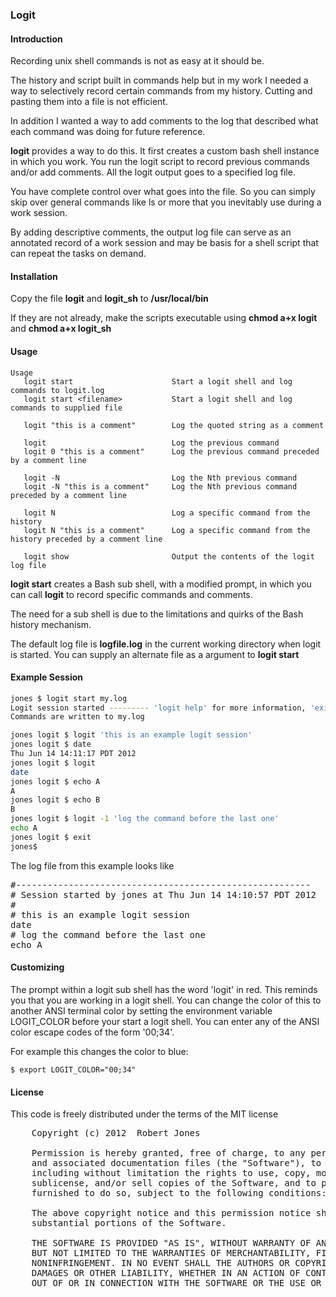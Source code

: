 ### Logit

#### Introduction

Recording unix shell commands is not as easy at it should be. 

The history and script built in commands help but in my work I needed a way to selectively record 
certain commands from my history. Cutting and pasting them into a file is not efficient. 

In addition I wanted a way to add comments to the log that described what each command was doing for future reference.

__logit__ provides a way to do this. It first creates a custom bash shell instance in which you work. You run the logit
script to record previous commands and/or add comments. All the logit output goes to a specified log file.

You have complete control over what goes into the file. So you can simply skip over general commands like 
ls or more that you inevitably use during a work session.

By adding descriptive comments, the output log file can serve as an annotated record of a work session and may be basis
for a shell script that can repeat the tasks on demand.

#### Installation

Copy the file __logit__ and __logit_sh__ to __/usr/local/bin__

If they are not already, make the scripts executable using __chmod a+x logit__ and __chmod a+x logit_sh__

#### Usage

```shell
Usage
   logit start                      Start a logit shell and log commands to logit.log
   logit start <filename>           Start a logit shell and log commands to supplied file

   logit "this is a comment"        Log the quoted string as a comment

   logit                            Log the previous command
   logit 0 "this is a comment"      Log the previous command preceded by a comment line

   logit -N                         Log the Nth previous command
   logit -N "this is a comment"     Log the Nth previous command preceded by a comment line

   logit N                          Log a specific command from the history
   logit N "this is a comment"      Log a specific command from the history preceded by a comment line

   logit show                       Output the contents of the logit log file
```

__logit start__ creates a Bash sub shell, with a modified prompt, in which you can call __logit__ to record specific commands and comments.

The need for a sub shell is due to the limitations and quirks of the Bash history mechanism.

The default log file is __logfile.log__ in the current working directory when logit is started. You can supply an alternate file
as a argument to __logit start__


#### Example Session

```bash
jones $ logit start my.log
Logit session started --------- 'logit help' for more information, 'exit' to end session
Commands are written to my.log

jones logit $ logit 'this is an example logit session'
jones logit $ date
Thu Jun 14 14:11:17 PDT 2012
jones logit $ logit
date
jones logit $ echo A
A
jones logit $ echo B
B
jones logit $ logit -1 'log the command before the last one'
echo A
jones logit $ exit
jones$
```


The log file from this example looks like
<pre>
#--------------------------------------------------------
# Session started by jones at Thu Jun 14 14:10:57 PDT 2012
#
# this is an example logit session
date
# log the command before the last one
echo A
</pre>


#### Customizing

The prompt within a logit sub shell has the word 'logit' in red. This reminds you that you are working in a logit shell.
You can change the color of this to another ANSI terminal color by setting the environment variable LOGIT_COLOR before
your start a logit shell. You can enter any of the ANSI color escape codes of the form '00;34'.

For example this changes the color to blue:
```shell
$ export LOGIT_COLOR="00;34"
```


#### License

This code is freely distributed under the terms of the MIT license

<pre>
	Copyright (c) 2012  Robert Jones

	Permission is hereby granted, free of charge, to any person obtaining a copy of this software 
	and associated documentation files (the "Software"), to deal in the Software without restriction,
	including without limitation the rights to use, copy, modify, merge, publish, distribute, 
	sublicense, and/or sell copies of the Software, and to permit persons to whom the Software is 
	furnished to do so, subject to the following conditions:

	The above copyright notice and this permission notice shall be included in all copies or 
	substantial portions of the Software.

	THE SOFTWARE IS PROVIDED "AS IS", WITHOUT WARRANTY OF ANY KIND, EXPRESS OR IMPLIED, INCLUDING 
	BUT NOT LIMITED TO THE WARRANTIES OF MERCHANTABILITY, FITNESS FOR A PARTICULAR PURPOSE AND 
	NONINFRINGEMENT. IN NO EVENT SHALL THE AUTHORS OR COPYRIGHT HOLDERS BE LIABLE FOR ANY CLAIM, 
	DAMAGES OR OTHER LIABILITY, WHETHER IN AN ACTION OF CONTRACT, TORT OR OTHERWISE, ARISING FROM, 
	OUT OF OR IN CONNECTION WITH THE SOFTWARE OR THE USE OR OTHER DEALINGS IN THE SOFTWARE.
</pre>
